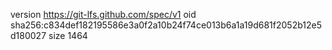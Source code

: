 version https://git-lfs.github.com/spec/v1
oid sha256:c834def182195586e3a0f2a10b24f74ce013b6a1a19d681f2052b12e5d180027
size 1464

